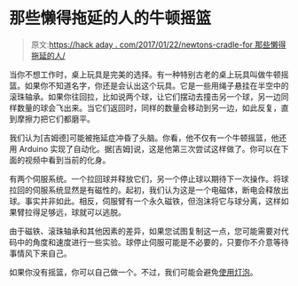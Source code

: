 # 那些懒得拖延的人的牛顿摇篮

> 原文:[https://hack aday . com/2017/01/22/newtons-cradle-for 那些懒得拖延的人/](https://hackaday.com/2017/01/22/newtons-cradle-for-those-too-lazy-to-procrastinate/)

当你不想工作时，桌上玩具是完美的选择。有一种特别古老的桌上玩具叫做牛顿摇篮。如果你不知道名字，你还是会认出这个玩具。它是一些用绳子悬挂在半空中的滚珠轴承。如果你往回拉，比如说两个球，让它们摆动去撞击另一个球，另一边同样数量的球会飞出来。当它们返回时，同样的数量会移动到另一边，如此反复，直到摩擦力把它们都磨平。

我们认为[吉姆德]可能被拖延症冲昏了头脑。你看，他不仅有一个牛顿摇篮，他还用 Arduino 实现了自动化。据[吉姆]说，这是他第三次尝试这样做了。你可以在下面的视频中看到当前的化身。

有两个伺服系统。一个拉回球并释放它们，另一个停止球以期待下一次操作。将球拉回的伺服系统显然是有磁性的。起初，我们认为这是一个电磁体，断电会释放出球。事实并非如此。相反，伺服臂有一个永久磁铁，但泡沫将它与球分离，这样如果臂拉得足够远，球就可以逃脱。

由于磁铁、滚珠轴承和其他因素的差异，如果您试图复制这一点，您可能需要对代码中的角度和速度进行一些实验。球停止伺服可能是不必要的，只要你不介意等待事情风下来自己。

如果你没有摇篮，你可以自己做一个。不过，我们可能会避免[使用灯泡](https://hackaday.com/2012/08/06/edisons-cradle-is-a-bright-idea/)。